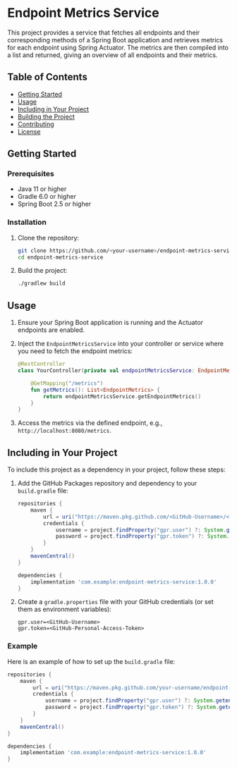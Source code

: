 # Endpoint Metrics Service

This project provides a service that fetches all endpoints and their corresponding methods of a Spring Boot application and retrieves metrics for each endpoint using Spring Actuator. The metrics are then compiled into a list and returned, giving an overview of all endpoints and their metrics.

## Table of Contents
- [Getting Started](#getting-started)
- [Usage](#usage)
- [Including in Your Project](#including-in-your-project)
- [Building the Project](#building-the-project)
- [Contributing](#contributing)
- [License](#license)

## Getting Started

### Prerequisites
- Java 11 or higher
- Gradle 6.0 or higher
- Spring Boot 2.5 or higher

### Installation

1. Clone the repository:

    ```sh
    git clone https://github.com/<your-username>/endpoint-metrics-service.git
    cd endpoint-metrics-service
    ```

2. Build the project:

    ```sh
    ./gradlew build
    ```

## Usage

1. Ensure your Spring Boot application is running and the Actuator endpoints are enabled.

2. Inject the `EndpointMetricsService` into your controller or service where you need to fetch the endpoint metrics:

    ```kotlin
    @RestController
    class YourController(private val endpointMetricsService: EndpointMetricsService) {

        @GetMapping("/metrics")
        fun getMetrics(): List<EndpointMetrics> {
            return endpointMetricsService.getEndpointMetrics()
        }
    }
    ```

3. Access the metrics via the defined endpoint, e.g., `http://localhost:8080/metrics`.

## Including in Your Project

To include this project as a dependency in your project, follow these steps:

1. Add the GitHub Packages repository and dependency to your `build.gradle` file:

    ```groovy
    repositories {
        maven {
            url = uri("https://maven.pkg.github.com/<GitHub-Username>/<Repository-Name>")
            credentials {
                username = project.findProperty("gpr.user") ?: System.getenv("USERNAME")
                password = project.findProperty("gpr.token") ?: System.getenv("TOKEN")
            }
        }
        mavenCentral()
    }

    dependencies {
        implementation 'com.example:endpoint-metrics-service:1.0.0'
    }
    ```

2. Create a `gradle.properties` file with your GitHub credentials (or set them as environment variables):

    ```properties
    gpr.user=<GitHub-Username>
    gpr.token=<GitHub-Personal-Access-Token>
    ```

### Example

Here is an example of how to set up the `build.gradle` file:

```groovy
repositories {
    maven {
        url = uri("https://maven.pkg.github.com/your-username/endpoint-metrics-service")
        credentials {
            username = project.findProperty("gpr.user") ?: System.getenv("USERNAME")
            password = project.findProperty("gpr.token") ?: System.getenv("TOKEN")
        }
    }
    mavenCentral()
}

dependencies {
    implementation 'com.example:endpoint-metrics-service:1.0.0'
}
